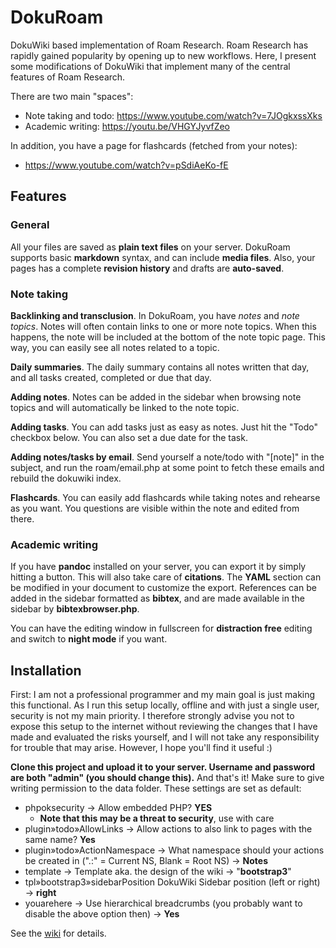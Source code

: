 # DokuRoam
DokuWiki based implementation of Roam Research. Roam Research has rapidly gained popularity by opening up to new workflows. Here, I present some modifications of DokuWiki that implement many of the central features of Roam Research.

There are two main "spaces":
* Note taking and todo: https://www.youtube.com/watch?v=7JOgkxssXks
* Academic writing: https://youtu.be/VHGYJyvfZeo

In addition, you have a page for flashcards (fetched from your notes):
* https://www.youtube.com/watch?v=pSdiAeKo-fE

## Features
### General
All your files are saved as **plain text files** on your server. DokuRoam supports basic **markdown** syntax, and can include **media files**. Also, your pages has a complete **revision history** and drafts are **auto-saved**.

### Note taking
**Backlinking and transclusion**. In DokuRoam, you have *notes* and *note topics*. Notes will often contain links to one or more note topics. When this happens, the note will be included at the bottom of the note topic page. This way, you can easily see all notes related to a topic.

**Daily summaries**. The daily summary contains all notes written that day, and all tasks created, completed or due that day.

**Adding notes**. Notes can be added in the sidebar when browsing note topics and will automatically be linked to the note topic.

**Adding tasks**. You can add tasks just as easy as notes. Just hit the "Todo" checkbox below. You can also set a due date for the task.

**Adding notes/tasks by email**. Send yourself a note/todo with "\[note\]" in the subject, and run the roam/email.php at some point to fetch these emails and rebuild the dokuwiki index.

**Flashcards**. You can easily add flashcards while taking notes and rehearse as you want. You questions are visible within the note and edited from there.

### Academic writing
If you have **pandoc** installed on your server, you can export it by simply hitting a button. This will also take care of **citations**. The **YAML** section can be modified in your document to customize the export. References can be added in the sidebar formatted as **bibtex**, and are made available in the sidebar by **bibtexbrowser.php**.

You can have the editing window in fullscreen for **distraction free** editing and switch to **night mode** if you want.

## Installation

First: I am not a professional programmer and my main goal is just making this functional. As I run this setup locally, offline and with just a single user, security is not my main priority. I therefore strongly advise you not to expose this setup to the internet without reviewing the changes that I have made and evaluated the risks yourself, and I will not take any responsibility for trouble that may arise. However, I hope you'll find it useful :)

**Clone this project and upload it to your server. Username and password are both "admin" (you should change this).** And that's it! Make sure to give writing permission to the data folder. These settings are set as default:

* phpoksecurity -> Allow embedded PHP? **YES**
  * **Note that this may be a threat to security**, use with care
* plugin»todo»AllowLinks -> Allow actions to also link to pages with the same name? **Yes**
* plugin»todo»ActionNamespace -> What namespace should your actions be created in (".:" = Current NS, Blank = Root NS)  -> **Notes**
* template -> Template aka. the design of the wiki -> "**bootstrap3**"
* tpl»bootstrap3»sidebarPosition DokuWiki Sidebar position (left or right) -> **right**
* youarehere -> Use hierarchical breadcrumbs (you probably want to disable the above option then) -> **Yes**

See the [wiki](https://github.com/andjar/dokuroam/wiki/) for details.
